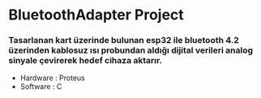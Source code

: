 # BluetoothAdapter Project

### Tasarlanan kart üzerinde bulunan esp32 ile bluetooth 4.2 üzerinden kablosuz ısı probundan aldığı dijital verileri analog sinyale çevirerek hedef cihaza aktarır.

- Hardware : Proteus
- Software : C

